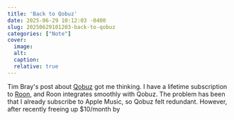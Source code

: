 ```yaml
---
title: 'Back to Qobuz'
date: 2025-06-29 10:12:03 -0400
slug: 20250629101203-back-to-qobuz
categories: ["Note"]
cover: 
  image: 
  alt: 
  caption: 
  relative: true
---
```


Tim Bray's post about [Qobuz](http://qobuz.com) got me thinking. I have a lifetime subscription to [Roon](http://roon.app), and Roon integrates smoothly with Qobuz. The problem has been that I already subscribe to Apple Music, so Qobuz felt redundant. However, after recently freeing up $10/month by 
